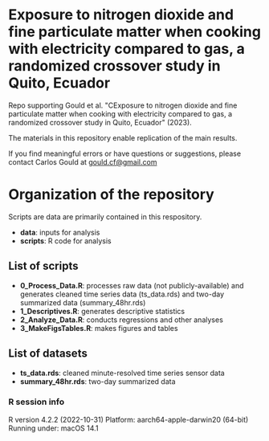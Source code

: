 # Exposure to nitrogen dioxide and fine particulate matter when cooking with electricity compared to gas, a randomized crossover study in Quito, Ecuador
Repo supporting Gould et al. "CExposure to nitrogen dioxide and fine particulate matter when cooking with electricity compared to gas, a randomized crossover study in Quito, Ecuador" (2023).

The materials in this repository enable replication of the main results. 

If you find meaningful errors or have questions or suggestions, please contact Carlos Gould at gould.cf@gmail.com

# Organization of the repository

Scripts are data are primarily contained in this respository.

- **data**: inputs for analysis
- **scripts**: R code for analysis

## List of scripts

- **0_Process_Data.R**: processes raw data (not publicly-available) and generates cleaned time series data (ts_data.rds) and two-day summarized data (summary_48hr.rds)
- **1_Descriptives.R**: generates descriptive statistics
- **2_Analyze_Data.R**: conducts regressions and other analyses
- **3_MakeFigsTables.R**: makes figures and tables

## List of datasets

- **ts_data.rds**: cleaned minute-resolved time series sensor data
- **summary_48hr.rds**: two-day summarized data

### R session info
R version 4.2.2 (2022-10-31)
Platform: aarch64-apple-darwin20 (64-bit)
Running under: macOS 14.1
